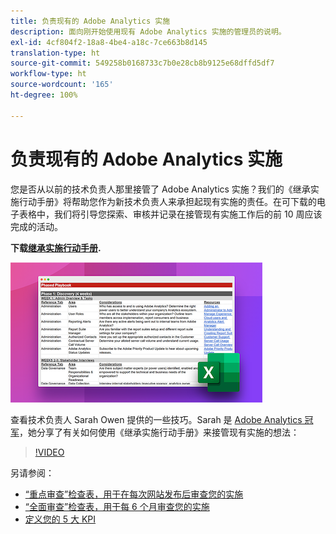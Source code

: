 ```yaml
---
title: 负责现有的 Adobe Analytics 实施
description: 面向刚开始使用现有 Adobe Analytics 实施的管理员的说明。
exl-id: 4cf804f2-18a8-4be4-a18c-7ce663b8d145
translation-type: ht
source-git-commit: 549258b0168733c7b0e28cb8b9125e68dffd5df7
workflow-type: ht
source-wordcount: '165'
ht-degree: 100%

---
```


# 负责现有的 Adobe Analytics 实施

您是否从以前的技术负责人那里接管了 Adobe Analytics 实施？我们的《继承实施行动手册》将帮助您作为新技术负责人来承担起现有实施的责任。在可下载的电子表格中，我们将引导您探索、审核并记录在接管现有实施工作后的前 10 周应该完成的活动。

**下载[继承实施行动手册](assets/adobe_analytics_inherited_implementation_playbook.xlsx).**

![行动手册](assets/inherited-impl-playbook.png)

查看技术负责人 Sarah Owen 提供的一些技巧。Sarah 是 [Adobe Analytics 冠军](https://blog.adobe.com/en/publish/2020/10/27/adobe-analytics-champion-program.html#gs.ldf97p)，她分享了有关如何使用《继承实施行动手册》来接管现有实施的想法：

>[!VIDEO](https://video.tv.adobe.com/v/327314/?quality=12&learn=on)

另请参阅：

* [“重点审查”检查表，用于在每次网站发布后审查您的实施](/help/implement/review/focused-review.md)
* [“全面审查”检查表，用于每 6 个月审查您的实施](/help/implement/review/full-review.md)
* [定义您的 5 大 KPI](/help/implement/review/define-kpis.md)
